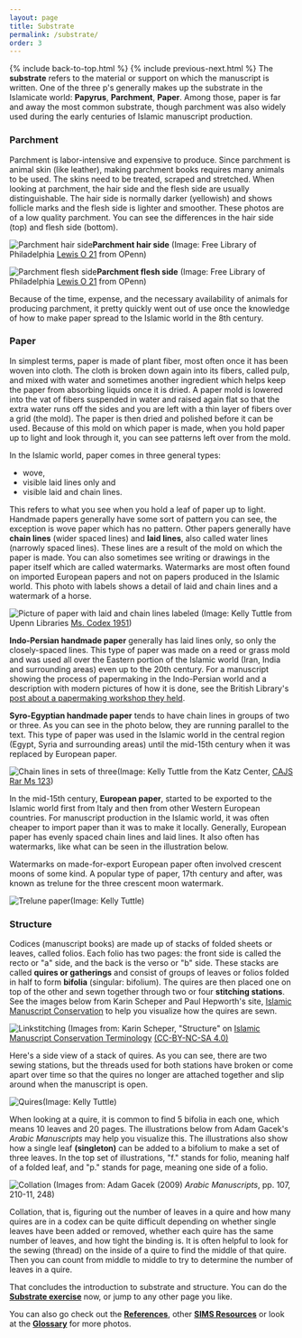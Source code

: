 ```yaml
---
layout: page
title: Substrate
permalink: /substrate/
order: 3
---
```

{% include back-to-top.html %}
{% include previous-next.html %}
The **substrate** refers to the material or support on which the manuscript is written. One of the three p's generally makes up the substrate in the Islamicate world: **Papyrus**, **Parchment**, **Paper**. Among those, paper is far and away the most common substrate, though parchment was also widely used during the early centuries of Islamic manuscript production.

### Parchment
Parchment is labor-intensive and expensive to produce. Since parchment is animal skin (like leather), making parchment books requires many animals to be used. The skins need to be treated, scraped and stretched. When looking at parchment, the hair side and the flesh side are usually distinguishable. The hair side is normally darker (yellowish) and shows follicle marks and the flesh side is lighter and smoother. These photos are of a low quality parchment. You can see the differences in the hair side (top) and flesh side (bottom).

![Parchment hair side](http://openn.library.upenn.edu/Data/0023/lewis_o_021/data/web/6970_0008_web.jpg)**Parchment hair side** (Image: Free Library of Philadelphia [Lewis O 21](http://openn.library.upenn.edu/Data/0023/html/lewis_o_021.html) from OPenn)

![Parchment flesh side](http://openn.library.upenn.edu/Data/0023/lewis_o_021/data/web/6970_0009_web.jpg)**Parchment flesh side** (Image: Free Library of Philadelphia [Lewis O 21](http://openn.library.upenn.edu/Data/0023/html/lewis_o_021.html) from OPenn)

Because of the time, expense, and the necessary availability of animals for producing parchment, it pretty quickly went out of use once the knowledge of how to make paper spread to the Islamic world in the 8th century.

### Paper
In simplest terms, paper is made of plant fiber, most often once it has been woven into cloth. The cloth is broken down again into its fibers, called pulp, and mixed with water and sometimes another ingredient which helps keep the paper from absorbing liquids once it is dried. A paper mold is lowered into the vat of fibers suspended in water and raised again flat so that the extra water runs off the sides and you are left with a thin layer of fibers over a grid (the mold). The paper is then dried and polished before it can be used. Because of this mold on which paper is made, when you hold paper up to light and look through it, you can see patterns left over from the mold.

In the Islamic world, paper comes in three general types:
- wove,
- visible laid lines only and
- visible laid and chain lines.

This refers to what you see when you hold a leaf of paper up to light. Handmade papers generally have some sort of pattern you can see, the exception is wove paper which has no pattern. Other papers generally have **chain lines** (wider spaced lines) and **laid lines**, also called water lines (narrowly spaced lines). These lines are a result of the mold on which the paper is made. You can also sometimes see writing or drawings in the paper itself which are called watermarks. Watermarks are most often found on imported European papers and not on papers produced in the Islamic world. This photo with labels shows a detail of laid and chain lines and a watermark of a horse.

![Picture of paper with laid and chain lines labeled](/islamicmss/assets/laid-and-chain-lines.jpg)
(Image: Kelly Tuttle from Upenn Libraries [Ms. Codex 1951](http://openn.library.upenn.edu/Data/0002/html/mscodex1951.html))

**Indo-Persian handmade paper** generally has laid lines only, so only the closely-spaced lines. This type of paper was made on a reed or grass mold and was used all over the Eastern portion of the Islamic world (Iran, India and surrounding areas) even up to the 20th century. For a manuscript showing the process of papermaking in the Indo-Persian world and a description with modern pictures of how it is done, see the British Library's [post about a papermaking workshop they held](https://britishlibrary.typepad.co.uk/collectioncare/2015/04/making-islamic-style-paper.html).

**Syro-Egyptian handmade paper** tends to have chain lines in groups of two or three. As you can see in the photo below, they are running parallel to the text. This type of paper was used in the Islamic world in the central region (Egypt, Syria and surrounding areas) until the mid-15th century when it was replaced by European paper.

![Chain lines in sets of three](/islamicmss/assets/chain-lines-in3.jpg)(Image: Kelly Tuttle from the Katz Center, [CAJS Rar Ms 123](http://openn.library.upenn.edu/Data/0002/html/kcajs_rar_ms123.html))

In the mid-15th century, **European paper**, started to be exported to the Islamic world first from Italy and then from other Western European countries. For manuscript production in the Islamic world, it was often cheaper to import paper than it was to make it locally. Generally, European paper has evenly spaced chain lines and laid lines. It also often has watermarks, like what can be seen in the illustration below.

Watermarks on made-for-export European paper often involved crescent moons of some kind. A popular type of paper, 17th century and after, was known as trelune for the three crescent moon watermark.

![Trelune paper](/islamicmss/assets/trelune.JPG)(Image: Kelly Tuttle)

### Structure

Codices (manuscript books) are made up of stacks of folded sheets or leaves, called folios. Each folio has two pages: the front side is called the recto or "a" side, and the back is the verso or "b" side. These stacks are called **quires or gatherings** and consist of groups of leaves or folios folded in half to form **bifolia** (singular: bifolium). The quires are then placed one on top of the other and sewn together through two or four **stitching stations**. See the images below from Karin Scheper and Paul Hepworth's site, [Islamic Manuscript Conservation](https://www.islamicmanuscriptconservation.org/index.html) to help you visualize how the quires are sewn.

![Linkstitching](/islamicmss/assets/Linkstitch.jpg)
(Images from: Karin Scheper, "Structure" on [Islamic Manuscript Conservation Terminology](https://www.islamicmanuscriptconservation.org/terminology/structure-en.html) [(CC-BY-NC-SA 4.0)](https://creativecommons.org/licenses/by-nc-sa/4.0/)

Here's a side view of a stack of quires. As you can see, there are two sewing stations, but the threads used for both stations have broken or come apart over time so that the quires no longer are attached together and slip around when the manuscript is open.

![Quires](/islamicmss/assets/quires.jpg)(Image: Kelly Tuttle)

When looking at a quire, it is common to find 5 bifolia in each one, which means 10 leaves and 20 pages. The illustrations below from Adam Gacek's *Arabic Manuscripts* may help you visualize this. The illustrations also show how a single leaf **(singleton)** can be added to a bifolium to make a set of three leaves. In the top set of illustrations, "f." stands for folio, meaning half of a folded leaf, and "p." stands for page, meaning one side of a folio.

![Collation](/islamicmss/assets/codices.jpg)
(Images from: Adam Gacek (2009) *Arabic Manuscripts*, pp. 107, 210-11, 248)

Collation, that is, figuring out the number of leaves in a quire and how many quires are in a codex can be quite difficult depending on whether single leaves have been added or removed, whether each quire has the same number of leaves, and how tight the binding is. It is often helpful to look for the sewing (thread) on the inside of a quire to find the middle of that quire. Then you can count from middle to middle to try to determine the number of leaves in a quire.

That concludes the introduction to substrate and structure. You can do the [**Substrate exercise**](https://forms.gle/EFyS51SgMQTCQM9n8) now, or jump to any other page you like.

You can also go check out the [**References**](/islamicmss/references/), other [**SIMS Resources**](/islamicmss/sims/) or look at the [**Glossary**](/islamicmss/glossary/) for more photos.
